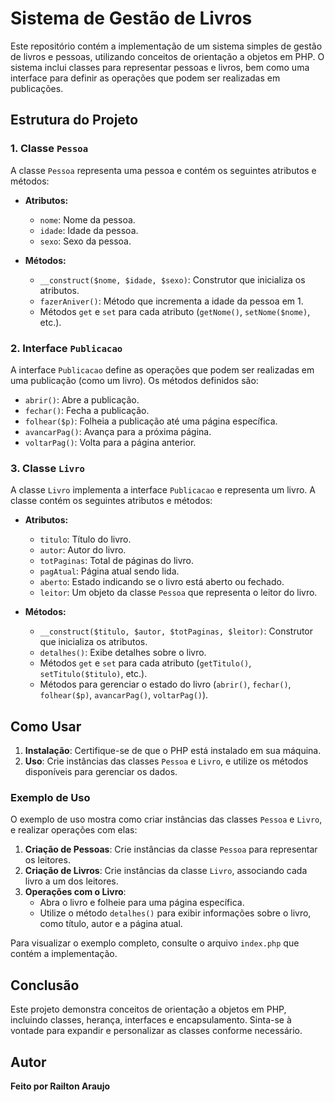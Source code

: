 # Sistema de Gestão de Livros

Este repositório contém a implementação de um sistema simples de gestão de livros e pessoas, utilizando conceitos de orientação a objetos em PHP. O sistema inclui classes para representar pessoas e livros, bem como uma interface para definir as operações que podem ser realizadas em publicações.

## Estrutura do Projeto

### 1. Classe `Pessoa`

A classe `Pessoa` representa uma pessoa e contém os seguintes atributos e métodos:

- **Atributos:**
  - `nome`: Nome da pessoa.
  - `idade`: Idade da pessoa.
  - `sexo`: Sexo da pessoa.

- **Métodos:**
  - `__construct($nome, $idade, $sexo)`: Construtor que inicializa os atributos.
  - `fazerAniver()`: Método que incrementa a idade da pessoa em 1.
  - Métodos `get` e `set` para cada atributo (`getNome()`, `setNome($nome)`, etc.).

### 2. Interface `Publicacao`

A interface `Publicacao` define as operações que podem ser realizadas em uma publicação (como um livro). Os métodos definidos são:

- `abrir()`: Abre a publicação.
- `fechar()`: Fecha a publicação.
- `folhear($p)`: Folheia a publicação até uma página específica.
- `avancarPag()`: Avança para a próxima página.
- `voltarPag()`: Volta para a página anterior.

### 3. Classe `Livro`

A classe `Livro` implementa a interface `Publicacao` e representa um livro. A classe contém os seguintes atributos e métodos:

- **Atributos:**
  - `titulo`: Título do livro.
  - `autor`: Autor do livro.
  - `totPaginas`: Total de páginas do livro.
  - `pagAtual`: Página atual sendo lida.
  - `aberto`: Estado indicando se o livro está aberto ou fechado.
  - `leitor`: Um objeto da classe `Pessoa` que representa o leitor do livro.

- **Métodos:**
  - `__construct($titulo, $autor, $totPaginas, $leitor)`: Construtor que inicializa os atributos.
  - `detalhes()`: Exibe detalhes sobre o livro.
  - Métodos `get` e `set` para cada atributo (`getTitulo()`, `setTitulo($titulo)`, etc.).
  - Métodos para gerenciar o estado do livro (`abrir()`, `fechar()`, `folhear($p)`, `avancarPag()`, `voltarPag()`).

## Como Usar

1. **Instalação**: Certifique-se de que o PHP está instalado em sua máquina.
2. **Uso**: Crie instâncias das classes `Pessoa` e `Livro`, e utilize os métodos disponíveis para gerenciar os dados.

### Exemplo de Uso

O exemplo de uso mostra como criar instâncias das classes `Pessoa` e `Livro`, e realizar operações com elas:

1. **Criação de Pessoas**: Crie instâncias da classe `Pessoa` para representar os leitores.
2. **Criação de Livros**: Crie instâncias da classe `Livro`, associando cada livro a um dos leitores.
3. **Operações com o Livro**:
   - Abra o livro e folheie para uma página específica.
   - Utilize o método `detalhes()` para exibir informações sobre o livro, como título, autor e a página atual.

Para visualizar o exemplo completo, consulte o arquivo `index.php` que contém a implementação.

## Conclusão

Este projeto demonstra conceitos de orientação a objetos em PHP, incluindo classes, herança, interfaces e encapsulamento. Sinta-se à vontade para expandir e personalizar as classes conforme necessário.

## Autor

**Feito por Railton Araujo**
